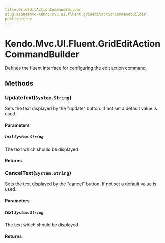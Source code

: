 ```yaml
---
title:GridEditActionCommandBuilder
slug:aspnetmvc-kendo.mvc.ui.fluent.grideditactioncommandbuilder
publish:true
---
```


# Kendo.Mvc.UI.Fluent.GridEditActionCommandBuilder
Defines the fluent interface for configuring the edit action command.



## Methods

### UpdateText(`System.String`)
Sets the text displayed by the "update" button. If not set a default value is used.


#### Parameters

##### text `System.String`
The text which should be displayed



#### Returns




### CancelText(`System.String`)
Sets the text displayed by the "cancel" button. If not set a default value is used.


#### Parameters

##### text `System.String`
The text which should be displayed



#### Returns





 
